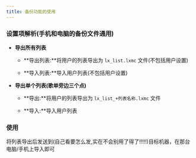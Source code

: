```yaml
---
title: 备份功能的使用
---
```


### 设置项解析(手机和电脑的备份文件通用)

- **导出所有列表**

  - **导出列表:**将用户的列表导出为 `lx_list.lxmc` 文件(不包括用户设置)

  - **导入列表:**导入用户列表(不包括用户设置)

- **导出单个列表(歌单旁边三个点)**

  - **导出:**将用户的列表导出为 `lx_list_+列表名称.lxmc` 文件

  - **导入:**导入用户列表

### 使用

将列表导出后发送到(自己看要怎么发,实在不会别用了得了!!!!!)目标机器，在那台电脑/手机上导入即可
